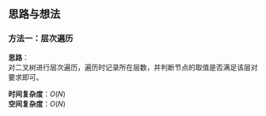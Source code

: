 ## 思路与想法
### 方法一：层次遍历
**思路**：  
对二叉树进行层次遍历，遍历时记录所在层数，并判断节点的取值是否满足该层对要求即可。


**时间复杂度**：*O*(*N*)  
**空间复杂度**：*O*(*N*)
